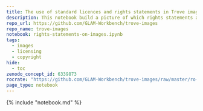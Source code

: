 ```yaml
---
title: The use of standard licences and rights statements in Trove image records
description: This notebook build a picture of which rights statements are currently being used in Trove image records, and by who.
repo_url: https://github.com/GLAM-Workbench/trove-images
repo_name: trove-images
notebook: rights-statements-on-images.ipynb
tags:
  - images
  - licensing
  - copyright
hide:
  - toc
zenodo_concept_id: 6339873
rocrate: "https://github.com/GLAM-Workbench/trove-images/raw/master/ro-crate-metadata.json"
page_type: notebook
---
```


{% include "notebook.md" %}

